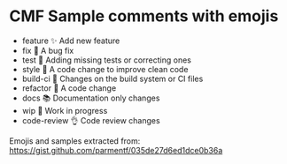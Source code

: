 # CMF Sample comments with emojis

* feature :sparkles: Add new feature
* fix :bug: A bug fix
* test :rotating_light: Adding missing tests or correcting ones
* style :lipstick: A code change to improve clean code
* build-ci :construction_worker: Changes on the build system or CI files
* refactor :hammer: A code change
* docs :books: Documentation only changes
* wip :construction: Work in progress
* code-review :ok_hand: Code review changes

Emojis and samples extracted from: https://gist.github.com/parmentf/035de27d6ed1dce0b36a